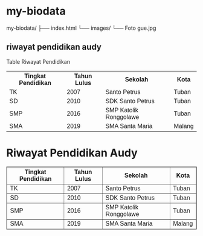 # my-biodata
<!DOCTYPE html>
my-biodata/
├── index.html
└── images/
    └── Foto gue.jpg
<html>
<head>
<style>
table {
  font-family: arial, sans-serif;
  border-collapse: collapse;
  width: 100%;
}

td, th {
  border: 1px solid #dddddd;
  text-align: center;
  padding: 8px;
}

tr:nth-child(even) {
  background-color: #red;
}
</style>
</head>
<body>

<h2>riwayat pendidikan audy</h2>

<table>
  <tr
   <th colspan="4">Table Riwayat Pendidikan </th>
  </tr>
  <tr>
    <th>Tingkat Pendidikan</th>
    <th>Tahun Lulus</th>
    <th>Sekolah</th>
    <th>Kota</th>
  </tr>
  <tr>
    <td>TK</td>
    <td>2007</td>
    <td>Santo Petrus</td>
    <td>Tuban</td>
  </tr>
  <tr>
    <td>SD</td>
    <td>2010</td>
    <td>SDK Santo Petrus</td>
    <td>Tuban</td>
  </tr>
  <tr>
    <td>SMP</td>
    <td>2016</td>
    <td>SMP Katolik Ronggolawe</td>
    <td>Tuban</td>
  </tr>
  <tr>
    <td>SMA</td>
    <td>2019</td>
    <td>SMA Santa Maria</td>
    <td>Malang</td>
  </tr>
  </tr>
</table>

<!DOCTYPE html>
<html lang="id">
<head>
  <meta charset="UTF-8">
  <title>My Biodata</title>
</head>
<body>
  <h1>Riwayat Pendidikan Audy</h1>
  <table border="1">
    <thead>
      <tr>
        <th>Tingkat Pendidikan</th>
        <th>Tahun Lulus</th>
        <th>Sekolah</th>
        <th>Kota</th>
      </tr>
    </thead>
    <tbody>
      <tr>
        <td>TK</td>
        <td>2007</td>
        <td>Santo Petrus</td>
        <td>Tuban</td>
      </tr>
      <tr>
        <td>SD</td>
        <td>2010</td>
        <td>SDK Santo Petrus</td>
        <td>Tuban</td>
      </tr>
      <tr>
        <td>SMP</td>
        <td>2016</td>
        <td>SMP Katolik Ronggolawe</td>
        <td>Tuban</td>
      </tr>
      <tr>
        <td>SMA</td>
        <td>2019</td>
        <td>SMA Santa Maria</td>
        <td>Malang</td>
      </tr>
    </tbody>
  </table>
</body>
</html>

</body>
</html>
